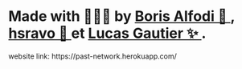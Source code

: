 <h1>Made with 🍉🍉🍉  by <a href="https://github.com/balfoldi"> Boris Alfodi 🍉 </a>, <a href="https://github.com/hsravo"> hsravo 🌚 </a> et <a href="https://github.com/RigateStudio"> Lucas Gautier ✨ </a>.</h1>
<p>website link: <a>https://past-network.herokuapp.com/</a></p>